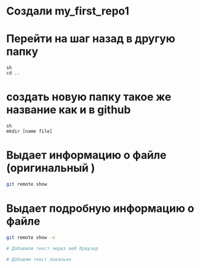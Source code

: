 ﻿# Создали my_first_repo1

# Перейти на шаг назад в другую папку
```
sh
cd ..
```

# создать новую папку такое же название как и в github
```
sh
mkdir [name file]
```

# Выдает информацию о файле (оригинальный )
```sh
git remote show
```
#  Выдает подробную информацию о файле
```sh
git remote show -v

# Добавили текст через веб браузер

# Добавим текст локально


